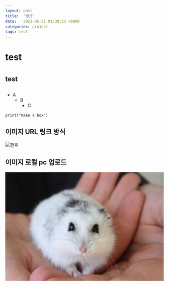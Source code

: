 ```yaml
---
layout: post
title:  "뱅크"
date:   2023-05-31 01:30:13 +0800
categories: project
tags: test
---
```


# test <h1>
## test <h2>
- A
    - B 
        - C 

```
print("make a box")
```

## 이미지 URL 링크 방식
![햄찌](https://upload.wikimedia.org/wikipedia/commons/thumb/b/b8/PhodopusSungorus_2.jpg/300px-PhodopusSungorus_2.jpg)

## 이미지 로컬 pc 업로드
![햄찌2](./image/JVQ4TnVHjrvVs1IrCS.jpg)